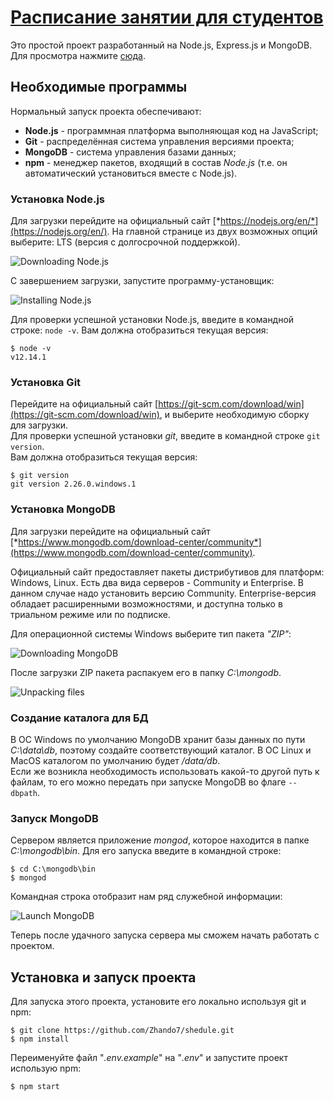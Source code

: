 # [Расписание занятии для студентов][1]

Это простой проект разработанный на Node.js, Express.js и MongoDB.\
Для просмотра нажмите [сюда][1].

[1]: http://innovation-center.herokuapp.com/

## Необходимые программы

Нормальный запуск проекта обеспечивают:
* **Node.js** - программная платформа выполняющая код на JavaScript;
* **Git** - распределённая система управления версиями проекта;
* **MongoDB** - система управления базами данных;
* **npm** - менеджер пакетов, входящий в состав *Node.js* (т.е. он автоматический установиться вместе с Node.js).

### Установка Node.js 

Для загрузки перейдите на официальный сайт [*https://nodejs.org/en/*](https://nodejs.org/en/). На главной странице из двух возможных опций выберите: LTS (версия с долгосрочной поддержкой).

![Downloading Node.js](https://metanit.com/web/nodejs/pics/1.1.png)

С завершением загрузки, запустите программу-установщик:

![Installing Node.js](https://metanit.com/web/nodejs/pics/1.2.png)

Для проверки успешной установки Node.js, введите в командной строке: `node -v`. Вам должна отобразиться текущая версия:
```
$ node -v
v12.14.1
```

### Установка Git

Перейдите на официальный сайт [https://git-scm.com/download/win](https://git-scm.com/download/win), и выберите необходимую сборку для загрузки.\
Для проверки успешной установки *git*, введите в командной строке `git version`.\
Вам должна отобразиться текущая версия:
```
$ git version
git version 2.26.0.windows.1
```

### Установка MongoDB

Для загрузки перейдите на официальный сайт [*https://www.mongodb.com/download-center/community*](https://www.mongodb.com/download-center/community).

Официальный сайт предоставляет пакеты дистрибутивов для платформ: Windows, Linux. Есть два вида серверов - Community и Enterprise. В данном случае надо установить версию Community. Enterprise-версия обладает расширенными возможностями, и доступна только в триальном режиме или по подписке.

Для операционной системы Windows выберите тип пакета *"ZIP"*:

![Downloading MongoDB](https://metanit.com/nosql/mongodb/pics/1.6.png)

После загрузки ZIP пакета распакуем его в папку *C:\mongodb*.

![Unpacking files](https://metanit.com/nosql/mongodb/pics/1.1.png)

### Создание каталога для БД

В ОС Windows по умолчанию MongoDB хранит базы данных по пути *C:\data\db*, поэтому создайте соответствующий каталог. В ОС Linux и MacOS каталогом по умолчанию будет */data/db*.\
Если же возникла необходимость использовать какой-то другой путь к файлам, то его можно передать при запуске MongoDB во флаге `--dbpath`.

### Запуск MongoDB

Сервером является приложение *mongod*, которое находится в папке *C:\mongodb\bin*. Для его запуска введите в командной строке:
```
$ cd C:\mongodb\bin
$ mongod
```
Командная строка отобразит нам ряд служебной информации:

![Launch MongoDB](https://metanit.com/nosql/mongodb/pics/1.2.png)

Теперь после удачного запуска сервера мы сможем начать работать с проектом.

## Установка и запуск проекта

Для запуска этого проекта, установите его локально используя git и npm:
```
$ git clone https://github.com/Zhando7/shedule.git
$ npm install
```

Переименуйте файл "*.env.example*" на "*.env*" и запустите проект использую npm:
```
$ npm start
```